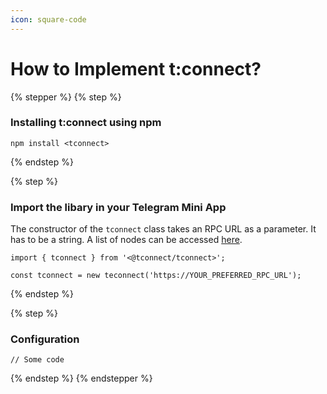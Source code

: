 ```yaml
---
icon: square-code
---
```


# How to Implement t:connect?

{% stepper %}
{% step %}
### Installing t:connect using npm

```
npm install <tconnect>
```
{% endstep %}

{% step %}
### Import the libary in your Telegram Mini App

The constructor of the `tconnect` class takes an RPC URL as a parameter. It has to be a string. A list of  nodes can be accessed [here](providers.md).

```
import { tconnect } from '<@tconnect/tconnect>';

const tconnect = new teconnect('https://YOUR_PREFERRED_RPC_URL');
```
{% endstep %}

{% step %}
### Configuration

```
// Some code
```
{% endstep %}
{% endstepper %}
